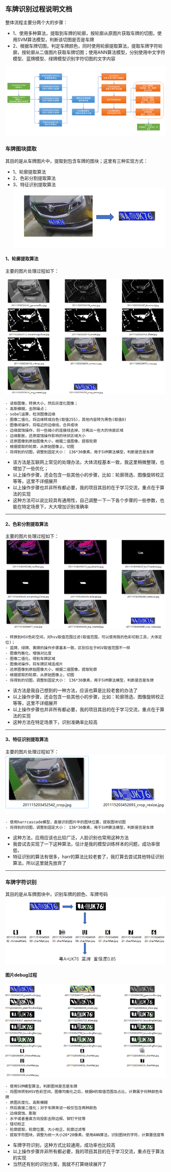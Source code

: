 ## 车牌识别过程说明文档

整体流程主要分两个大的步骤：
- 1、使用多种算法，提取到车牌的轮廓，按轮廓从原图片获取车牌的切图，使用SVM算法模型，判断该切图是否是车牌
- 2、根据车牌切图，判定车牌颜色，同时使用轮廓提取算法，提取车牌字符轮廓，按轮廓从二值图片获取车牌切图；使用ANN算法模型，分别使用中文字符模型、蓝牌模型、绿牌模型识别字符切图的文字内容

![20201115182725.png](./pic/20201115182725.png)


### 车牌图块提取
其目的是从车牌图片中，提取到包含车牌的图块；这里有三种实现方式：
- 1、轮廓提取算法
- 2、色彩分割提取算法
- 3、特征识别提取算法
![20201115183717.png](./pic/20201115183717.png)

#### 1、轮廓提取算法
主要的图片处理过程如下：
 
![20201115202827.png](./pic/20201115202827.png)

```
- 读取图像，转换大小，然后灰度化图像；
- 高斯模糊，去除噪点；
- sobel运算，检测图像边缘
- 图像二值化，将边缘转成白色(取值255)，其他内容转为黑色(取值0)
- 图像闭操作，将临近的边缘线，合并成块
- 边缘腐蚀操作，将一些细小的连接线去掉，分离出一些大的块装区域
- 边缘膨胀，还原腐蚀操作影响的块状区域大小
- 还原图像到原始图像大小，根据二值图像，提取轮廓
- 根据提取的轮廓，从原始图像上，切图
- 将得到的切图，调整到固定大小： 136*36像素，用于SVM算法模型，判断是否是车牌
```

- 该方法是互联网上常见的处理办法，大体流程基本一致，我这里稍微整理，也增加了一些优化；
- 以上操作步骤，还会包含一些其他小的步骤，比如：轮廓筛选、图像旋转校正等等，这里不详细展开
- 以上操作步骤也并非所有都必要，我的项目其目的在于学习交流，重点在于算法的实现
- 这种方法可以说比较具有通用性，自己调整一下一下各个步骤的一些参数，也能在特定场景下，大大增加识别准确率

---------------------------


#### 2、色彩分割提取算法

主要的图片处理过程如下：
![20201115202331.png](./pic/20201115202331.png)
```
- 转换到HSV色彩空间，对hsv取值范围过滤(取值范围，可以使用我的色彩切割工具，大体定位)；
- 蓝牌、绿牌、黄牌的操作步骤基本一致，区别仅在于HSV取值范围不一样
- 图像均衡化，增强对比度
- 图像二值化，得到车牌区域
- 图像闭操作，将车牌区域连成片
- 还原图像到原始图像大小，根据二值图像，提取轮廓
- 根据提取的轮廓，从原始图像上，切图
- 将得到的切图，调整到固定大小： 136*36像素，用于SVM算法模型，判断是否是车牌
```
- 该方法是我自己想到的一种方法，应该也算是比较老套的办法了
- 以上操作步骤，还会包含一些其他小的步骤，比如：轮廓筛选、图像旋转校正等等，这里不详细展开
- 以上操作步骤也并非所有都必要，我的项目其目的在于学习交流，重点在于算法的实现
- 这种方法在特定场景下，识别准确率比较高

---------------------------

#### 3、特征识别提取算法

主要的图片处理过程如下：
![20201115203619.png](./pic/20201115203619.png)
```
- 使用harrcascade模型，直接识别图片中的图块位置，提取图块切图
- 将得到的切图，调整到固定大小： 136*36像素，用于SVM算法模型，判断是否是车牌
```

- 这种方法，应用应该也比较广泛，人脸识别也常用这种方法
- 我尝试去实现了一下这种算法，估计是我的模型训练样本的问题，成功率很低，
- 特征识别的算法有很多，harr的算法比较老套了，我打算去尝试其他特征识别算法，所以这里就先放弃了


---------------------------

### 车牌字符识别
其目的是从车牌图块中，识别车牌的颜色、车牌号码
![20201115184154.png](./pic/20201115184154.png)

#### 图片debug过程
![20201115203208.png](./pic/20201115203208.png)
```
- 使用SVM模型算法，判断图块是否是车牌
- 将图块转到HSV色彩空间，图像均衡化之后，根据H的取值范围及占比，计算属于何种颜色车牌
- 原图灰度化、高斯模糊
- 然后直接二值化；对于车牌来说一般仅包含两种颜色
- 边缘腐蚀、膨胀
- 水平或者垂直方向投影去除边框、铆钉干扰等
- 错切校正
- 轮廓提取，轮廓位置、大小校正、轮廓过滤等
- 提取字符图块，调整为统一大小20*20像素，使用ANN算法，识别图块的字符，计算置信度等
```

- 车牌字符识别，这种方式比较通用，成功率也比较高
- 以上操作步骤并非所有都必要，我的项目其目的在于学习交流，重点在于算法的实现
- 当然还有别的识别方案，我就不打算继续展开了




